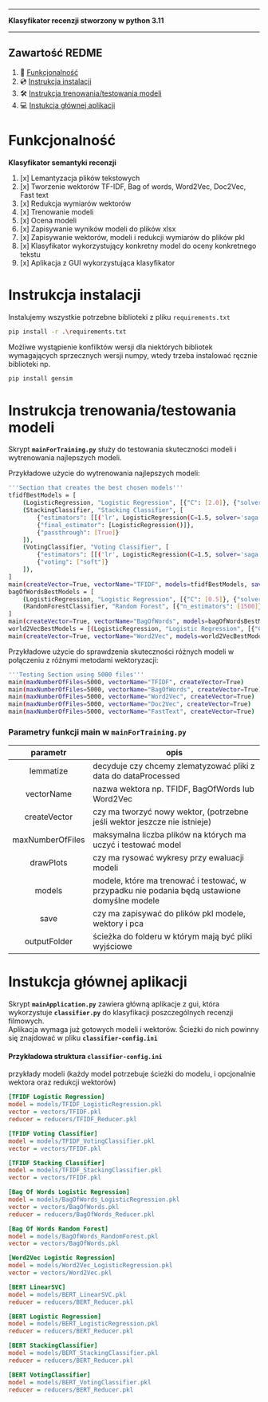 ___
**Klasyfikator recenzji stworzony w python 3.11**
___

## Zawartość REDME
1. :scroll: [Funkcjonalność](#funkcjonalność)
2. :cd: [Instrukcja instalacji](#instrukcja-instalacji)
3. :hammer_and_wrench: [Instrukcja trenowania/testowania modeli](#instrukcja-trenowaniatestowania-modeli)
4. :computer: [Instukcja głównej aplikacji](#instukcja-głównej-aplikacji)

# Funkcjonalność
**Klasyfikator semantyki recenzji**
1) [x] Lemantyzacja plików tekstowych
2) [x] Tworzenie wektorów TF-IDF, Bag of words, Word2Vec, Doc2Vec, Fast text 
3) [x] Redukcja wymiarów wektorów
4) [x] Trenowanie modeli
5) [x] Ocena modeli
6) [x] Zapisywanie wyników modeli do plików xlsx
7) [x] Zapisywanie wektorów, modeli i redukcji wymiarów do plików pkl
8) [x] Klasyfikator wykorzystujący konkretny model do oceny konkretnego tekstu
9) [x] Aplikacja z GUI wykorzystująca klasyfikator

# Instrukcja instalacji
Instalujemy wszystkie potrzebne biblioteki z pliku `requirements.txt`
```sh
pip install -r .\requirements.txt
```
Możliwe wystąpienie konfilktów wersji dla niektórych bibliotek wymagających sprzecznych wersji numpy, wtedy trzeba instalować ręcznie biblioteki np.
```sh
pip install gensim
```

# Instrukcja trenowania/testowania modeli
Skrypt **`mainForTraining.py`** służy do testowania skuteczności modeli i wytrenowania najlepszych modeli.

Przykładowe użycie do wytrenowania najlepszych modeli:
```sh
'''Section that creates the best chosen models'''
tfidfBestModels = [
	(LogisticRegression, "Logistic Regression", [{"C": [2.0]}, {"solver": ["lbfgs"]}, {"max_iter": [1000]}, {"tol": [1e-3]}]),
	(StackingClassifier, "Stacking Classifier", [
		{"estimators": [[('lr', LogisticRegression(C=1.5, solver='saga', max_iter=100, tol=0.001)), ('rf', RandomForestClassifier(n_estimators=1500, max_depth=None, min_samples_split=5))]]},
		{"final_estimator": [LogisticRegression()]},
		{"passthrough": [True]}
	]),
	(VotingClassifier, "Voting Classifier", [
		{"estimators": [[('lr', LogisticRegression(C=1.5, solver='saga', max_iter=100, tol=0.001)), ('rf', RandomForestClassifier(n_estimators=1500, max_depth=None, min_samples_split=5)), ('svc', SVC(C=1.0, probability=True))]]},
		{"voting": ["soft"]}
	]),
]
main(createVector=True, vectorName="TFIDF", models=tfidfBestModels, save=True)
bagOfWordsBestModels = [
	(LogisticRegression, "Logistic Regression", [{"C": [0.5]}, {"solver": ["saga"]}, {"max_iter": [100]}, {"tol": [1e-3]}]),
	(RandomForestClassifier, "Random Forest", [{"n_estimators": [1500]}, {"max_depth": [None]}, {"min_samples_split": [10]}])
]
main(createVector=True, vectorName="BagOfWords", models=bagOfWordsBestModels, save=True)
world2VecBestModels = [(LogisticRegression, "Logistic Regression", [{"C": [0.5]}, {"solver": ["lbfgs"]}, {"max_iter": [100]}, {"tol": [1e-3]}])]
main(createVector=True, vectorName="Word2Vec", models=world2VecBestModels, save=True)
```

Przykładowe użycie do sprawdzenia skuteczności różnych modeli w połączeniu z różnymi metodami wektoryzacji:
```sh
'''Testing Section using 5000 files'''
main(maxNumberOfFiles=5000, vectorName="TFIDF", createVector=True)
main(maxNumberOfFiles=5000, vectorName="BagOfWords", createVector=True)
main(maxNumberOfFiles=5000, vectorName="Word2Vec", createVector=True)
main(maxNumberOfFiles=5000, vectorName="Doc2Vec", createVector=True)
main(maxNumberOfFiles=5000, vectorName="FastText", createVector=True)
```

### Parametry funkcji main w **`mainForTraining.py`**
|     parametr     | opis                                                                                         |
|:----------------:|----------------------------------------------------------------------------------------------|
|    lemmatize     | decyduje czy chcemy zlematyzować pliki z data do dataProcessed                               |
|    vectorName    | nazwa wektora np. TFIDF, BagOfWords lub Word2Vec                                             |
|   createVector   | czy ma tworzyć nowy wektor, (potrzebne jeśli wektor jeszcze nie istnieje)                    |
| maxNumberOfFiles | maksymalna liczba plików na których ma uczyć i testować model                                |
|    drawPlots     | czy ma rysować wykresy przy ewaluacji modeli                                                 |
|      models      | modele, które ma trenować i testować, w przypadku nie podania będą ustawione domyślne modele |
|       save       | czy ma zapisywać do plików pkl modele, wektory i pca                                         |
|   outputFolder   | ścieżka do folderu w którym mają być pliki wyjściowe                                         |

# Instukcja głównej aplikacji
Skrypt **`mainApplication.py`** zawiera główną aplikacje z gui, która wykorzystuje **`classifier.py`** do klasyfikacji poszczególnych recenzji filmowych.<br>
Aplikacja wymaga już gotowych modeli i wektorów. Ścieżki do nich powinny się znajdować w pliku **`classifier-config.ini`**

#### Przykładowa struktura **`classifier-config.ini`** 
przykłady modeli (każdy model potrzebuje ścieżki do modelu, i opcjonalnie wektora oraz redukcji wektorów)
```ini
[TFIDF Logistic Regression]
model = models/TFIDF_LogisticRegression.pkl
vector = vectors/TFIDF.pkl
reducer = reducers/TFIDF_Reducer.pkl

[TFIDF Voting Classifier]
model = models/TFIDF_VotingClassifier.pkl
vector = vectors/TFIDF.pkl

[TFIDF Stacking Classifier]
model = models/TFIDF_StackingClassifier.pkl
vector = vectors/TFIDF.pkl

[Bag Of Words Logistic Regression]
model = models/BagOfWords_LogisticRegression.pkl
vector = vectors/BagOfWords.pkl
reducer = reducers/BagOfWords_Reducer.pkl

[Bag Of Words Random Forest]
model = models/BagOfWords_RandomForest.pkl
vector = vectors/BagOfWords.pkl

[Word2Vec Logistic Regression]
model = models/Word2Vec_LogisticRegression.pkl
vector = vectors/Word2Vec.pkl

[BERT LinearSVC]
model = models/BERT_LinearSVC.pkl
reducer = reducers/BERT_Reducer.pkl

[BERT Logistic Regression]
model = models/BERT_LogisticRegression.pkl
reducer = reducers/BERT_Reducer.pkl

[BERT StackingClassifier]
model = models/BERT_StackingClassifier.pkl
reducer = reducers/BERT_Reducer.pkl

[BERT VotingClassifier]
model = models/BERT_VotingClassifier.pkl
reducer = reducers/BERT_Reducer.pkl
```

